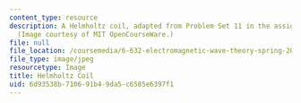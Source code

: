 ```yaml
---
content_type: resource
description: A Helmholtz coil, adapted from Problem Set 11 in the assignments section.
  (Image courtesy of MIT OpenCourseWare.)
file: null
file_location: /coursemedia/6-632-electromagnetic-wave-theory-spring-2003/6d93538b710691b49da5c6585e6397f1_6-632s03.jpg
file_type: image/jpeg
resourcetype: Image
title: Helmholtz Coil
uid: 6d93538b-7106-91b4-9da5-c6585e6397f1
---
```

